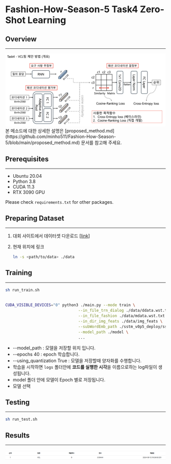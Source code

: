 # Fashion-How-Season-5 Task4 Zero-Shot Learning

## Overview
---
<img src=./assets/method.png/>
본 메소드에 대한 상세한 설명은 [proposed_method.md](https://github.com/minho511/Fashion-How-Season-5/blob/main/proposed_method.md) 문서를 참고해 주세요.

## Prerequisites
---
- Ubuntu 20.04
- Python 3.8
- CUDA 11.3
- RTX 3090 GPU

Please check `requirements.txt` for other packages.

## Preparing Dataset
---
1. 대회 사이트에서 데이터셋 다운로드 [[link](https://fashion-how.org/Season5-task/?subTaskId=4)]

2. 현재 위치에 링크
    ```bash
    ln -s <path/to/data> ./data
    ```

## Training
---
```bash
sh run_train.sh
```

```bash

CUDA_VISIBLE_DEVICES="0" python3 ./main.py --mode train \
                                --in_file_trn_dialog ./data/ddata.wst.txt.2023.08.29 \
                                --in_file_fashion ./data/mdata.wst.txt.2023.08.23 \
                                --in_dir_img_feats ./data/img_feats \
                                --subWordEmb_path ./sstm_v0p5_deploy/sstm_v4p49_np_n36134_d128.dat \
                                --model_path ./model \
                                ...
```
- --model_path : 모델을 저장할 위치 입니다.  
- --epochs 40 : epoch 학습합니다.  
- --using_quantization True : 모델을 저장할때 양자화를 수행합니다.  
- 학습을 시작하면 `logs` 폴더안에 **코드를 실행한 시각**을 이름으로하는 log파일이 생성됩니다.
- model 폴더 안에 모델이 Epoch 별로 저장됩니다.
- 모델 선택

## Testing
---
```bash
sh run_test.sh
```


## Results
---
![Alt text](./assets/performance.png)
